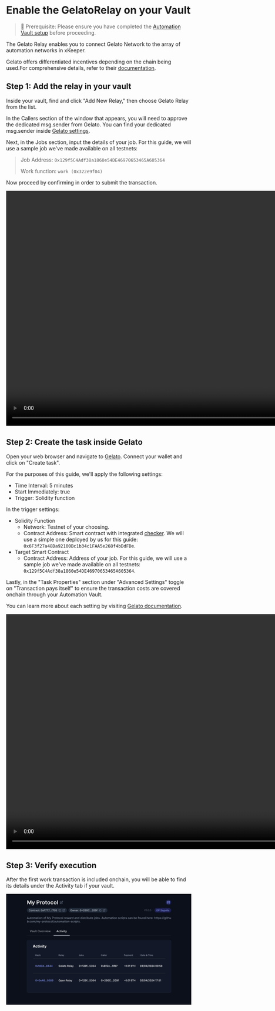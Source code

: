 # Enable the GelatoRelay on your Vault

> 🚧 Prerequisite: Please ensure you have completed the [Automation Vault setup](./automation_vault.md) before proceeding.

The Gelato Relay enables you to connect Gelato Network to the array of automation networks in xKeeper.

Gelato offers differentiated incentives depending on the chain being used.For comprehensive details, refer to their [documentation](https://docs.gelato.network/web3-services/vrf/pricing-and-rate-limits#transaction-charges).


## Step 1: Add the relay in your vault

Inside your vault, find and click "Add New Relay," then choose Gelato Relay from the list.

In the Callers section of the window that appears, you will need to approve the dedicated msg.sender from Gelato. You can find your dedicated msg.sender inside [Gelato settings](https://app.gelato.network/settings).

Next, in the Jobs section, input the details of your job. For this guide, we will use a sample job we've made available on all testnets:

> Job Address: `0x129f5C4Adf38a1860e54DE46970653465A605364`
>
> Work function: `work (0x322e9f04)`

Now proceed by confirming in order to submit the transaction.

<video controls width="1280">
  <source src="../../media/how-to/gelato_relay/setup.mp4" type="video/mp4">
  <source src="../../media/how-to/gelato_relay/setup.webm" type="video/webm">
  Your browser does not support the video tag.
</video>


## Step 2: Create the task inside Gelato

Open your web browser and navigate to [Gelato](https://app.gelato.network/functions?type=tasks). Connect your wallet and click on "Create task".

For the purposes of this guide, we'll apply the following settings:

* Time Interval: 5 minutes
* Start Immediately: true
* Trigger: Solidity function

In the trigger settings:

* Solidity Function
  * Network: Testnet of your choosing.
  * Contract Address: Smart contract with integrated [checker](https://docs.gelato.network/web3-services/web3-functions/quick-start/writing-solidity-functions#id-1.-understand-the-role-of-a-checker). We will use a simple one deployed by us for this guide: `0x6F3f27a48Da92100Bc1b34c1FAA5e268f4bDdFDe`. 
* Target Smart Contract
  * Contract Address: Address of your job. For this guide, we will use a sample job we've made available on all testnets: `0x129f5C4Adf38a1860e54DE46970653465A605364`.

Lastly, in the "Task Properties" section under "Advanced Settings" toggle on "Transaction pays itself" to ensure the transaction costs are covered onchain through your Automation Vault.

You can learn more about each setting by visiting [Gelato documentation](https://docs.gelato.network/web3-services/web3-functions).

<video controls width="1280">
  <source src="../../media/how-to/gelato_relay/task.mp4" type="video/mp4">
  <source src="../../media/how-to/gelato_relay/task.webm" type="video/webm">
  Your browser does not support the video tag.
</video>


## Step 3: Verify execution

After the first work transaction is included onchain, you will be able to find its details under the Activity tab if your vault.

![Vault transaction history](../../media/how-to/gelato_relay/history.png)

